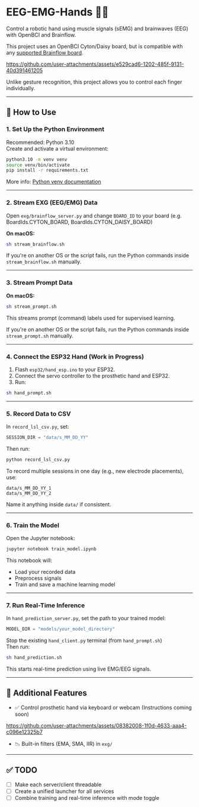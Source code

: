 # EEG-EMG-Hands 🤖🧠  
Control a robotic hand using muscle signals (sEMG) and brainwaves (EEG) with OpenBCI and Brainflow.

This project uses an OpenBCI Cyton/Daisy board, but is compatible with any [supported Brainflow board](https://brainflow.readthedocs.io/en/stable/SupportedBoards.html).

https://github.com/user-attachments/assets/e529cad6-1202-485f-9131-40d391461205

Unlike gesture recognition, this project allows you to control each finger individually.

---

## 🚀 How to Use

### 1. Set Up the Python Environment

Recommended: Python 3.10  
Create and activate a virtual environment:

```bash
python3.10 -m venv venv
source venv/bin/activate
pip install -r requirements.txt
```

More info: [Python venv documentation](https://docs.python.org/3/library/venv.html)

---

### 2. Stream EXG (EEG/EMG) Data

Open `exg/brainflow_server.py` and change `BOARD_ID` to your board (e.g. 
BoardIds.CYTON_BOARD, BoardIds.CYTON_DAISY_BOARD)

**On macOS:**
```bash
sh stream_brainflow.sh
```

If you're on another OS or the script fails, run the Python commands inside `stream_brainflow.sh` manually.

---

### 3. Stream Prompt Data

**On macOS:**
```bash
sh stream_prompt.sh
```

This streams prompt (command) labels used for supervised learning.

If you're on another OS or the script fails, run the Python commands inside `stream_prompt.sh` manually.

---

### 4. Connect the ESP32 Hand (Work in Progress)

1. Flash `esp32/hand_esp.ino` to your ESP32.
2. Connect the servo controller to the prosthetic hand and ESP32.
3. Run:
```bash
sh hand_prompt.sh
```

---

### 5. Record Data to CSV

In `record_lsl_csv.py`, set:

```python
SESSION_DIR = "data/s_MM_DD_YY"
```

Then run:
```bash
python record_lsl_csv.py
```

To record multiple sessions in one day (e.g., new electrode placements), use:

```
data/s_MM_DD_YY_1
data/s_MM_DD_YY_2
```

Name it anything inside `data/` if consistent.

---

### 6. Train the Model

Open the Jupyter notebook:

```bash
jupyter notebook train_model.ipynb
```

This notebook will:
- Load your recorded data
- Preprocess signals
- Train and save a machine learning model

---

### 7. Run Real-Time Inference

In `hand_prediction_server.py`, set the path to your trained model:

```python
MODEL_DIR = "models/your_model_directory"
```

Stop the existing `hand_client.py` terminal (from `hand_prompt.sh`)  
Then run:

```bash
sh hand_prediction.sh
```

This starts real-time prediction using live EMG/EEG signals.

---

## 🧩 Additional Features

- ✅ Control prosthetic hand via keyboard or webcam (Instructions coming soon)

https://github.com/user-attachments/assets/08382008-1f0d-4633-aaa4-c096e12325b7

- 📉 Built-in filters (EMA, SMA, IIR) in `exg/`

---

## ✅ TODO

- [ ] Make each server/client threadable
- [ ] Create a unified launcher for all services
- [ ] Combine training and real-time inference with mode toggle
